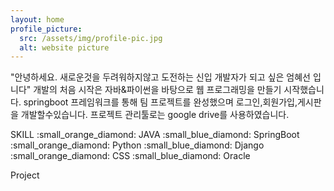 ```yaml
---
layout: home
profile_picture:
  src: /assets/img/profile-pic.jpg
  alt: website picture
---
```


<p>
"안녕하세요. 새로운것을 두려워하지않고 도전하는 신입 개발자가 되고 싶은 엄혜선 입니다"
개발의 처음 시작은 자바&파이썬을 바탕으로 웹 프로그래밍을 만들기 시작했습니다.
springboot 프레임워크를 통해 팀 프로젝트를 완성했으며 로그인,회원가입,게시판을 개발할수있습니다.
프로젝트 관리툴로는 google drive를 사용하였습니다.
</p>

<p>
SKILL
:small_orange_diamond: JAVA
:small_blue_diamond: SpringBoot
:small_orange_diamond: Python
:small_blue_diamond: Django
:small_orange_diamond: CSS
:small_blue_diamond: Oracle
</p>

<p>
Project
</p>
